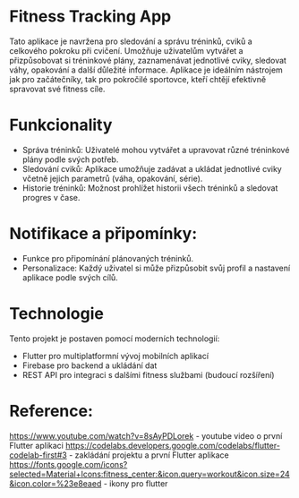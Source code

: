 # Fitness Tracking App
Tato aplikace je navržena pro sledování a správu tréninků, cviků a celkového pokroku při cvičení. Umožňuje uživatelům vytvářet a přizpůsobovat si tréninkové plány, zaznamenávat jednotlivé cviky, sledovat váhy, opakování a další důležité informace. Aplikace je ideálním nástrojem jak pro začátečníky, tak pro pokročilé sportovce, kteří chtějí efektivně spravovat své fitness cíle.

# Funkcionality
- Správa tréninků: Uživatelé mohou vytvářet a upravovat různé tréninkové plány podle svých potřeb.
- Sledování cviků: Aplikace umožňuje zadávat a ukládat jednotlivé cviky včetně jejich parametrů (váha, opakování, série).
- Historie tréninků: Možnost prohlížet historii všech tréninků a sledovat progres v čase.
# Notifikace a připomínky:
- Funkce pro připomínání plánovaných tréninků.
- Personalizace: Každý uživatel si může přizpůsobit svůj profil a nastavení aplikace podle svých cílů.
# Technologie
Tento projekt je postaven pomocí moderních technologií:

- Flutter pro multiplatformní vývoj mobilních aplikací
- Firebase pro backend a ukládání dat
- REST API pro integraci s dalšími fitness službami (budoucí rozšíření)
# Reference:

https://www.youtube.com/watch?v=8sAyPDLorek - youtube video o první Flutter aplikaci
https://codelabs.developers.google.com/codelabs/flutter-codelab-first#3 - zakládání projektu a první Flutter aplikace
https://fonts.google.com/icons?selected=Material+Icons:fitness_center:&icon.query=workout&icon.size=24&icon.color=%23e8eaed - ikony pro flutter
